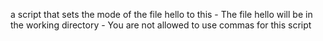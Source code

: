 a script that sets the mode of the file hello to this - The file hello will be in the working directory - You are not allowed to use commas for this script
